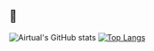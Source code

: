 ## 👋

![Airtual's GitHub stats](https://github-readme-stats.vercel.app/api?username=airtual&show_icons=true&theme=github_dark&hide_border=true)
[![Top Langs](https://github-readme-stats.vercel.app/api/top-langs/?username=airtual&theme=github_dark&hide_border=true)](https://github.com/anuraghazra/github-readme-stats)
